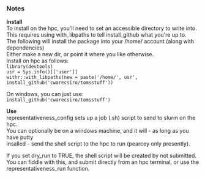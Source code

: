 ### Notes  

**Install**    
To install on the hpc, you'll need to set an accessible directory to write into.   
This requires using with_libpaths to tell install_github what you're up to.   
The following will install the package into your /home/ account (along with dependencies)  
Either make a new dir, or point it where you like otherwise.  
Install on hpc as follows:  
`library(devtools)`  
`usr = Sys.info()[['user']]`  
`withr::with_libpaths(new = paste('/home/', usr', install_github('cwarecsiro/tomsstuff'))`

On windows, you can just use:  
`install_github('cwarecsiro/tomsstuff')`

**Use**  
representativeness_config sets up a job (.sh) script to send to slurm on the hpc.  
You can optionally be on a windows machine, and it will - as long as you have putty   
insalled - send the shell script to the hpc to run (pearcey only presently).  

If you set dry_run to TRUE, the shell script will be created by not submitted.   
You can fiddle with this, and submit directly from an hpc terminal, or use the   
representativeness_run function. 